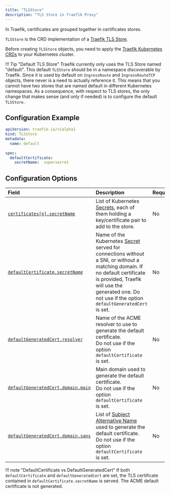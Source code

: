 ```yaml
---
title: "TLSStore"
description: "TLS Store in Traefik Proxy"
---
```


In Traefik, certificates are grouped together in certificates stores. 

`TLSStore` is the CRD implementation of a [Traefik TLS Store](../../../http/tls/tls-certificates.md#certificates-stores).

Before creating `TLSStore` objects, you need to apply the [Traefik Kubernetes CRDs](https://doc.traefik.io/traefik/reference/dynamic-configuration/kubernetes-crd/#definitions) to your Kubernetes cluster.

!!! Tip "Default TLS Store"
    Traefik currently only uses the TLS Store named "default". This default `TLSStore` should be in a namespace discoverable by Traefik. Since it is used by default on `IngressRoute` and `IngressRouteTCP` objects, there never is a need to actually reference it. This means that you cannot have two stores that are named default in different Kubernetes namespaces. As a consequence, with respect to TLS stores, the only change that makes sense (and only if needed) is to configure the default `TLSStore`.

## Configuration Example

```yaml tab="TLSStore"
apiVersion: traefik.io/v1alpha1
kind: TLSStore
metadata:
  name: default
  
spec:
  defaultCertificate:
    secretName:  supersecret
```

## Configuration Options

| Field                                  | Description    | Required |
|:---------------------------------------|:-------------------------|:---------|
| <a id="certificatesn-secretName" href="#certificatesn-secretName" title="#certificatesn-secretName">`certificates[n].secretName`</a> | List of Kubernetes [Secrets](https://kubernetes.io/docs/concepts/configuration/secret/), each of them holding a key/certificate pair to add to the store. | No      |
| <a id="defaultCertificate-secretName" href="#defaultCertificate-secretName" title="#defaultCertificate-secretName">`defaultCertificate.secretName`</a> | Name of the Kubernetes [Secret](https://kubernetes.io/docs/concepts/configuration/secret/) served for connections without a SNI, or without a matching domain. If no default certificate is provided, Traefik will use the generated one. Do not use if the option `defaultGeneratedCert` is set.  | No      |
| <a id="defaultGeneratedCert-resolver" href="#defaultGeneratedCert-resolver" title="#defaultGeneratedCert-resolver">`defaultGeneratedCert.resolver`</a> | Name of the ACME resolver to use to generate the default certificate.<br /> Do not use if the option `defaultCertificate` is set.     | No      |
| <a id="defaultGeneratedCert-domain-main" href="#defaultGeneratedCert-domain-main" title="#defaultGeneratedCert-domain-main">`defaultGeneratedCert.domain.main`</a> | Main domain used to generate the default certificate.<br /> Do not use if the option `defaultCertificate` is set.      | No      |
| <a id="defaultGeneratedCert-domain-sans" href="#defaultGeneratedCert-domain-sans" title="#defaultGeneratedCert-domain-sans">`defaultGeneratedCert.domain.sans`</a> | List of [Subject Alternative Name](https://en.wikipedia.org/wiki/Subject_Alternative_Name) used to generate the default certificate.<br /> Do not use if the option `defaultCertificate` is set.   | No      |

!!! note "DefaultCertificate vs DefaultGeneratedCert"
    If both `defaultCertificate` and `defaultGeneratedCert` are set, the TLS certificate contained in `defaultCertificate.secretName` is served. The ACME default certificate is not generated.
